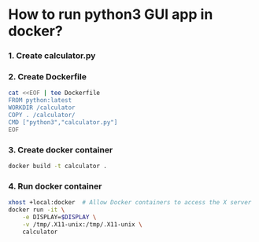 # How to run python3 GUI app in docker?

### 1. Create calculator.py

### 2. Create Dockerfile
```bash
cat <<EOF | tee Dockerfile
FROM python:latest
WORKDIR /calculator
COPY . /calculator/
CMD ["python3","calculator.py"]
EOF
```
### 3. Create docker container 
```bash
docker build -t calculator .
```
### 4. Run docker container 
```bash
xhost +local:docker  # Allow Docker containers to access the X server
docker run -it \
    -e DISPLAY=$DISPLAY \
    -v /tmp/.X11-unix:/tmp/.X11-unix \
    calculator
```
